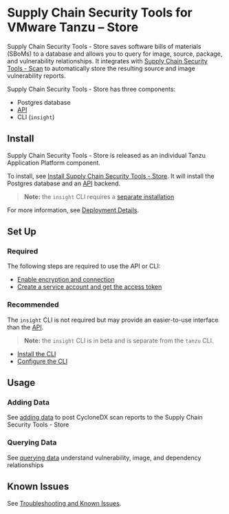 # Supply Chain Security Tools for VMware Tanzu – Store

Supply Chain Security Tools - Store saves software bills of materials (SBoMs) to a database and allows you to query for image, source, package, and vulnerability relationships.  It integrates with [Supply Chain Security Tools - Scan](../scst-scan/overview.md) to automatically store the resulting source and image vulnerability reports.

Supply Chain Security Tools - Store has three components:

* Postgres database
* [API](api.md)
* CLI (`insight`)

## Install

Supply Chain Security Tools - Store is released as an individual Tanzu Application Platform component.

To install, see [Install Supply Chain Security Tools - Store](../install-components.md#install-scst-store).  It will install the Postgres database and an [API](api.md) backend.

> **Note:** the `insight` CLI requires a [separate installation](install_cli.md)

For more information, see [Deployment Details](deployment_details.md).

## <a id='required-set-up'></a>Set Up

### Required

The following steps are required to use the API or CLI:

* [Enable encryption and connection](using_encryption_and_connection.md)
* [Create a service account and get the access token](create_service_account_access_token.md)

### Recommended

The `insight` CLI is not required but may provide an easier-to-use interface than the [API](api.md).  

> **Note:** the `insight` CLI is in beta and is separate from the `tanzu` CLI.

* [Install the CLI](install_cli.md)
* [Configure the CLI](configure_cli.md)

## <a id='usage'></a>Usage

### Adding Data

See [adding data](add_cyclonedx_to_store.md) to post CycloneDX scan reports to the Supply Chain Security Tools - Store

### Querying Data

See [querying data](querying_the_metadata_store.md) understand vulnerability, image, and dependency relationships

## Known Issues

See [Troubleshooting and Known Issues](known_issues.md).
